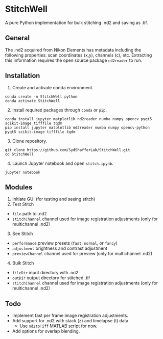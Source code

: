 # StitchWell
A pure Python implementation for bulk stitching .nd2 and saving as .tif.

## General
The .nd2 acquired from Nikon Elements has metadata including the following properties: scan coordinates (x,y), channels (c), etc. Extracting this information requires the open source package `nd2reader` to run.

## Installation

1) Create and activate conda environment. 
```
conda create -n StitchWell python
conda activate StitchWell
```
2) Install required packages through `conda` or `pip`.
```
conda install jupyter matplotlib nd2reader numba numpy opencv pyqt5 scikit-image tifffile tqdm
pip install jupyter matplotlib nd2reader numba numpy opencv-python pyqt5 scikit-image tifffile tqdm
```
3) Clone repository.
```
git clone https://github.com/SydShafferLab/StitchWell.git
cd StitchWell
```
4) Launch Jupyter notebook and open `stitch.ipynb`.
```
jupyter notebook
```

## Modules

1) Initiate GUI (for testing and seeing stitch)
2) Test Stitch 
* `file` path to .nd2
* `stitchChannel` channel used for image registration adjustments (only for multichannel .nd2)
3) See Stitch
* `performance` preview presets (`fast`, `normal`, or `fancy`)
* `adjustment` brightness and contrast adjustment
* `previewChannel` channel used for preview (only for multichannel .nd2)
4) Bulk Stitch
* `fileDir` input directory with .nd2
* `outDir` output directory for stitched .tif
* `stitchChannel` channel used for image registration adjustments (only for multichannel .nd2)
 
## Todo
* Implement fast per frame image registration adjustments.
* Add support for .nd2 with stack (z) and timelapse (t) data.
  * Use `nd2toTiff` MATLAB script for now.
* Add options for overlap blending.
